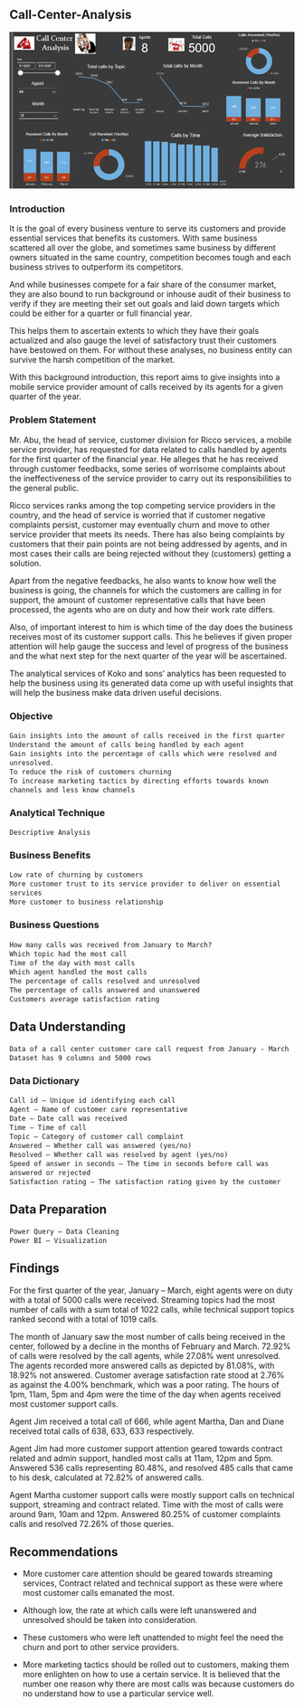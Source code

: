 ## Call-Center-Analysis

[![Dashborad Link](./call_center.png)](https://github.com/AviatorIfeanyi/Call-Center-Analysis)


### Introduction

It is the goal of every business venture to serve its customers and provide essential services that benefits its customers. With same business scattered all over the globe, and sometimes same business by different owners situated in the same country, competition becomes tough and each business strives to outperform its competitors.

And while businesses compete for a fair share of the consumer market, they are also bound to run background or inhouse audit of their business to verify if they are meeting their set out goals and laid down targets which could be either for a quarter or full financial year. 

This helps them to ascertain extents to which they have their goals actualized and also gauge the level of satisfactory trust their customers have bestowed on them.
For without these analyses, no business entity can survive the harsh competition of the market.
    
With this background introduction, this report aims to give insights into a mobile service provider amount of calls received by its agents for a given quarter of the year.


### Problem Statement

Mr. Abu, the head of service, customer division for Ricco services, a mobile service provider, has requested for data related to calls handled by agents for the first quarter of the financial year. He alleges that he has received through customer feedbacks, some series of worrisome complaints about the ineffectiveness of the service provider to carry out its responsibilities to the general public.

Ricco services ranks among the top competing service providers in the country, and the head of service is worried that if customer negative complaints persist, customer may eventually churn and move to other service provider that meets its needs.
There has also being complaints by customers that their pain points are not being addressed by agents, and in most cases their calls are being rejected without they (customers) getting a solution.
    
Apart from the negative feedbacks, he also wants to know how well the business is going, the channels for which the customers are calling in for support, the amount of customer representative calls that have been processed, the agents who are on duty and how their work rate differs.

Also, of important interest to him is which time of the day does the business receives most of its customer support calls.
This he believes if given proper attention will help gauge the success and level of progress of the business and the what next step for the next quarter of the year will be ascertained.
    
The analytical services of Koko and sons’ analytics has been requested to help the business using its generated data come up with useful insights that will help the business make data driven useful decisions.



### Objective
    Gain insights into the amount of calls received in the first quarter
    Understand the amount of calls being handled by each agent
    Gain insights into the percentage of calls which were resolved and unresolved.
    To reduce the risk of customers churning
    To increase marketing tactics by directing efforts towards known channels and less know channels


### Analytical Technique
    Descriptive Analysis


### Business Benefits
    Low rate of churning by customers
    More customer trust to its service provider to deliver on essential services
    More customer to business relationship


### Business Questions
    How many calls was received from January to March?
    Which topic had the most call
    Time of the day with most calls
    Which agent handled the most calls
    The percentage of calls resolved and unresolved
    The percentage of calls answered and unanswered
    Customers average satisfaction rating


## Data Understanding
    Data of a call center customer care call request from January - March
    Dataset has 9 columns and 5000 rows



### Data Dictionary
    Call id – Unique id identifying each call
    Agent – Name of customer care representative
    Date – Date call was received
    Time – Time of call	
    Topic – Category of customer call complaint
    Answered – Whether call was answered (yes/no)
    Resolved – Whether call was resolved by agent (yes/no)
    Speed of answer in seconds – The time in seconds before call was answered or rejected
    Satisfaction rating – The satisfaction rating given by the customer


## Data Preparation

    Power Query – Data Cleaning
    Power BI – Visualization


## Findings

For the first quarter of the year, January – March, eight agents were on duty with a total of 5000 calls were received. Streaming topics had the most number of calls with a sum total of 1022 calls, while technical support topics ranked second with a total of 1019 calls.

The month of January saw the most number of calls being received in the center, followed by a decline in the months of February and March.
72.92% of calls were resolved by the call agents, while 27.08% went unresolved. The agents recorded more answered calls as depicted by 81.08%, with 18.92% not answered.
Customer average satisfaction rate stood at 2.76% as against the 4.00% benchmark, which was a poor rating.
The hours of 1pm, 11am, 5pm and 4pm were the time of the day when agents received most customer support calls.

Agent Jim received a total call of 666, while agent Martha, Dan and Diane received total calls of 638, 633, 633   respectively. 
  
Agent Jim had more customer support attention geared towards contract related and admin support, handled most calls at 11am, 12pm and 5pm. Answered 536 calls representing 80.48%, and resolved 485 calls that came to his desk, calculated at 72.82% of answered calls.

Agent Martha customer support calls were mostly support calls on technical support, streaming and contract related. Time with the most of calls were around 9am, 10am and 12pm. Answered 80.25% of customer complaints calls and resolved 72.26% of those queries.


## Recommendations

* More customer care attention should be geared towards streaming services, Contract related and technical support as these were where most customer calls emanated the most.


* Although low, the rate at which calls were left unanswered and unresolved should be taken into consideration. 


* These customers who were left unattended to might feel the need the churn and port to other service providers.


* More marketing tactics should be rolled out to customers, making them more enlighten on how to use a certain service. It is believed that the number one reason why there are most calls was because customers do no understand how to use a particular service well.

